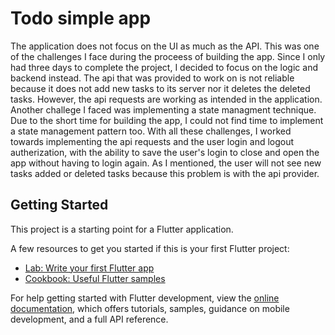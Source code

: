 # Todo simple app

The application does not focus on the UI as much as the API. This was one of the challenges I face during the proceess of building the app. Since I only had three days to complete the project, I decided to focus on the logic and backend instead. The api that was provided to work on is not reliable because it does not add new tasks to its server nor it deletes the deleted tasks. However, the api requests are working as intended in the application. Another challege I faced was implementing a state managment technique. Due to the short time for building the app, I could not find time to implement a state management pattern too. With all these challenges, I worked towards implementing the api requests and the user login and logout autherization, with the ability to save the user's login to close and open the app without having to login again. As I mentioned, the user will not see new tasks added or deleted tasks because this problem is with the api provider.

## Getting Started

This project is a starting point for a Flutter application.

A few resources to get you started if this is your first Flutter project:

- [Lab: Write your first Flutter app](https://docs.flutter.dev/get-started/codelab)
- [Cookbook: Useful Flutter samples](https://docs.flutter.dev/cookbook)

For help getting started with Flutter development, view the
[online documentation](https://docs.flutter.dev/), which offers tutorials,
samples, guidance on mobile development, and a full API reference.
